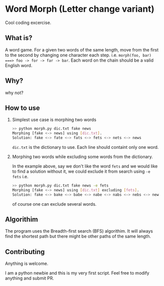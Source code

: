 # Word Morph (Letter change variant)

Cool coding excercise.

## What is?

A word game. For a given two words of the same length, move from the first to the second by changing one character each step. i.e. 
`morph(foo, bar) ===> foo -> for -> far -> bar`. Each word on the chain should be a valid English word.

## Why?

why not?

## How to use

1. Simplest use case is morphing two words

    ```sh
    >> python morph.py dic.txt fake news
    Morphing [fake <-> news] using [dic.txt].
    Solution: fake <-> fate <-> fats <-> fets <-> nets <-> news
    ```

    `dic.txt` is the dictionary to use. Each line should containt only one word.


2. Morphing two words while excluding some words from the dictionary.

    In the example above, say we don't like the word `fets` and we would like to find a solution without it, we could exclude it from search using `-e fets` i.e.

    ```sh
    >> python morph.py dic.txt fake news -e fets
    Morphing [fake <-> news] using [dic.txt] excluding [fets].
    Solution: fake <-> bake <-> babe <-> nabe <-> nabs <-> nebs <-> news
    ```

    of course one can exclude several words.

## Algorithim

The program uses the Breadth-first search (BFS) algorithim. It will always find the shortest path but there might be other paths of the same length.

## Contributing

Anything is welcome.

I am a python newbie and this is my very first script. Feel free to modify anything and submit PR.
